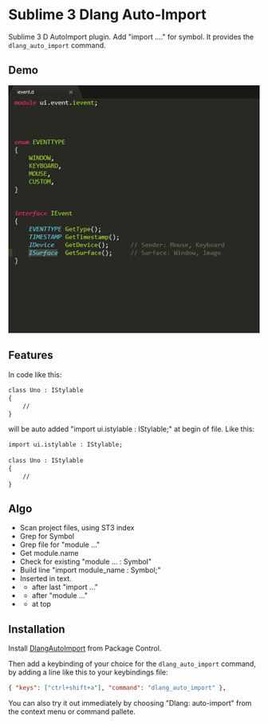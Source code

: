 # Sublime 3 Dlang Auto-Import

Sublime 3 D AutoImport plugin. Add "import ...." for symbol.
It provides the `dlang_auto_import` command.

## Demo

![Demo](demo/dlang_auto_import_demo.gif)

## Features

In code like this:


    class Uno : IStylable
    {
        //
    }


will be auto added "import ui.istylable : IStylable;" at begin of file. Like this:


    import ui.istylable : IStylable;

    class Uno : IStylable
    {
        //
    }


## Algo
- Scan project files, using ST3 index
- Grep for Symbol
- Grep file for "module ..."
- Get module.name
- Check for existing "module ... : Symbol"
- Build line "import module_name : Symbol;"
- Inserted in text. 
- - after last "import ..."
- - after "module ..."
- - at top

## Installation

Install [DlangAutoImport](https://packagecontrol.io/packages/DlangAutoImport) from Package Control.

Then add a keybinding of your choice for the `dlang_auto_import` command, by adding a line like this to your keybindings file:

```json
{ "keys": ["ctrl+shift+a"], "command": "dlang_auto_import" },
```

You can also try it out immediately by choosing "Dlang: auto-import" from the context menu or command pallete.

